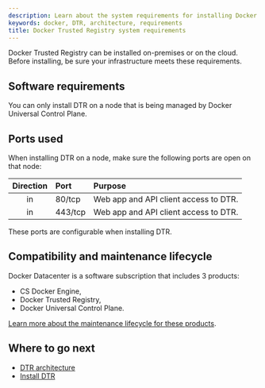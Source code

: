 ```yaml
---
description: Learn about the system requirements for installing Docker Trusted Registry.
keywords: docker, DTR, architecture, requirements
title: Docker Trusted Registry system requirements
---
```

Docker Trusted Registry can be installed on-premises or on the cloud. Before installing, be sure your infrastructure meets these requirements.

## Software requirements

You can only install DTR on a node that is being managed by Docker Universal Control Plane.

## Ports used

When installing DTR on a node, make sure the following ports are open on that node:

| Direction | Port    | Purpose                               |
|:---------:|:------- |:------------------------------------- |
|    in     | 80/tcp  | Web app and API client access to DTR. |
|    in     | 443/tcp | Web app and API client access to DTR. |

These ports are configurable when installing DTR.

## Compatibility and maintenance lifecycle

Docker Datacenter is a software subscription that includes 3 products:

* CS Docker Engine,
* Docker Trusted Registry,
* Docker Universal Control Plane.

[Learn more about the maintenance lifecycle for these products](http://success.docker.com/Get_Help/Compatibility_Matrix_and_Maintenance_Lifecycle).

## Where to go next

* [DTR architecture](../../architecture.md)
* [Install DTR](index.md)